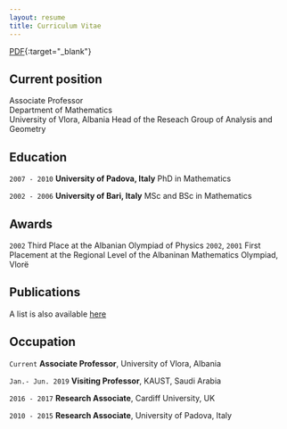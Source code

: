 ```yaml
---
layout: resume
title: Curriculum Vitae
---
```


[PDF](/docs/FeleqiCV.pdf){:target="_blank"}

## Current position

<!-- Current Position Description -->

Associate Professor <br>
Department of Mathematics <br>
University of Vlora, Albania
Head of the Reseach Group
of Analysis and Geometry   


## Education

`2007 - 2010`
__University of Padova, Italy__
PhD in Mathematics

`2002 - 2006`
__University of Bari, Italy__
MSc and BSc in Mathematics 

## Awards

`2002`
Third Place at the Albanian Olympiad of Physics
`2002`, `2001`
First Placement at the Regional Level of the Albaninan Mathematics Olympiad, Vlorë  

## Publications

A list is also available [here](https://feleqi.github.io/presentations/) 
<!-- something -->


## Occupation

`Current`
__Associate Professor__, University of Vlora, Albania 


`Jan.- Jun. 2019`
__Visiting Professor__, KAUST, Saudi Arabia

`2016 - 2017`
__Research Associate__, Cardiff University, UK

`2010 - 2015`
__Research Associate__, University of Padova, Italy


<!-- ### Footer

Last updated: April 2021 -->


